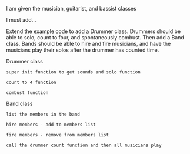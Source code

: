 I am given the musician, guitarist, and bassist classes

I must add...

Extend the example code to add a Drummer class. Drummers should be able to solo, count to four, and spontaneously combust.
Then add a Band class. Bands should be able to hire and fire musicians, and have the musicians play their solos after the drummer has counted time.

Drummer class
    
    super init function to get sounds and solo function
    
    count to 4 function
    
    combust function
    
Band class
   
    list the members in the band
   
    hire members - add to members list
    
    fire members - remove from members list
    
    call the drummer count function and then all musicians play
    
    
    